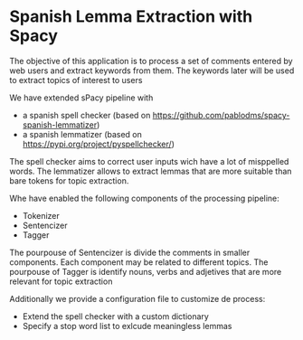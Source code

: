 # Spanish Lemma Extraction with Spacy

The objective of this application is to process a set of comments entered by web users and extract keywords from them.
The keywords later will be used to extract topics of interest to users

We have extended sPacy pipeline with 

- a spanish spell checker (based on https://github.com/pablodms/spacy-spanish-lemmatizer)
- a spanish lemmatizer  (based on https://pypi.org/project/pyspellchecker/)

The spell checker aims to correct user inputs wich have a lot of misppelled words.
The lemmatizer allows to extract lemmas that are more suitable than bare tokens for topic extraction.

Whe have enabled the following components of the processing pipeline:

- Tokenizer
- Sentencizer
- Tagger

The pourpouse of Sentencizer is divide the comments in smaller components. Each component may be related to different topics.
The pourpouse of Tagger is identify nouns, verbs and adjetives that are more relevant for topic extraction

Additionally we provide a configuration file to customize de process:

- Extend the spell checker with a custom dictionary
- Specify a stop word list to exlcude meaningless lemmas




